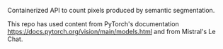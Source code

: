 Containerized API to count pixels produced by semantic segmentation.

This repo has used content from PyTorch's documentation https://docs.pytorch.org/vision/main/models.html and from Mistral's Le Chat.
